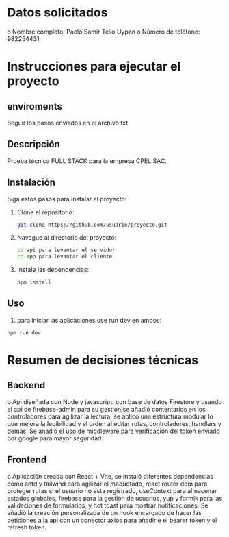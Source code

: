 # Datos solicitados

o Nombre completo: Paolo Samir Tello Uypan
o Número de teléfono: 982254431

# Instrucciones para ejecutar el proyecto

## enviroments

Seguir los pasos enviados en el archivo txt

## Descripción

Prueba técnica FULL STACK para la empresa CPEL SAC.

## Instalación

Siga estos pasos para instalar el proyecto:

1. Clone el repositorio:
   ```bash
   git clone https://github.com/usuario/proyecto.git
   ```
2. Navegue al directorio del proyecto:
   ```bash
   cd api para levantar el servidor
   cd app para levantar el cliente
   ```
3. Instale las dependencias:
   ```bash
   npm install
   ```

## Uso

1. para iniciar las aplicaciones use run dev en ambos:

```bash
npm run dev
```

# Resumen de decisiones técnicas

## Backend

o Api diseñada con Node y javascript, con base de datos Firestore y usando el api de firebase-admin para su gestión,se añadió comentarios en los controladores para agilizar la lectura, se aplicó una estructura modular lo que mejora la legibilidad y el orden al editar rutas, controladores, handlers y demás. Se añadió el uso de middleware para verificación del token enviado por google para mayor seguridad.

## Frontend

o Aplicación creada con React + Vite, se instaló diferentes dependencias como antd y tailwind para agilizar el maquetado, react router dom para proteger rutas si el usuario no esta registrado, useContext para almacenar estados globales, firebase para la gestión de usuarios, yup y formik para las validaciones de formularios, y hot toast para mostrar notificaciones. Se añadió la creación personalizada de un hook encargado de hacer las peticiones a la api con un conector axios para añadirle el bearer token y el refresh token.